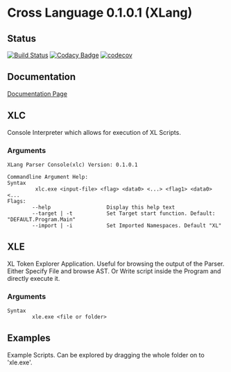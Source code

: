 # Cross Language 0.1.0.1 (XLang)

## Status
[![Build Status](https://travis-ci.com/ByteChkR/XLang.svg?branch=main)](https://travis-ci.com/ByteChkR/XLang)
[![Codacy Badge](https://app.codacy.com/project/badge/Grade/686539719ae04408a281110610176d39)](https://www.codacy.com/gh/ByteChkR/XLang/dashboard?utm_source=github.com&amp;utm_medium=referral&amp;utm_content=ByteChkR/XLang&amp;utm_campaign=Badge_Grade)
[![codecov](https://codecov.io/gh/ByteChkR/XLang/branch/main/graph/badge.svg?token=IRXADCIHYW)](https://codecov.io/gh/ByteChkR/XLang)

## Documentation
[Documentation Page](https://bytechkr.github.io/XLang/index.html)

## XLC
Console Interpreter which allows for execution of XL Scripts.

### Arguments
```
XLang Parser Console(xlc) Version: 0.1.0.1

Commandline Argument Help:
Syntax
         xlc.exe <input-file> <flag> <data0> <...> <flag1> <data0> <...
Flags:
        --help                  Display this help text
        --target | -t           Set Target start function. Default: "DEFAULT.Program.Main"
        --import | -i           Set Imported Namespaces. Default "XL"
```

## XLE
XL Token Explorer Application. Useful for browsing the output of the Parser.
Either Specify File and browse AST.
Or Write script inside the Program and directly execute it.

### Arguments
```
Syntax
		xle.exe <file or folder>
```

## Examples
Example Scripts.
Can be explored by dragging the whole folder on to 'xle.exe'.

